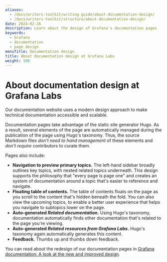```yaml
---
aliases:
  - /docs/writers-toolkit/writing-guide/about-documentation-design/
  - /docs/writers-toolkit/structure/about-documentation-design/
date: 2024-02-26
description: Learn about the design of Grafana's documentation pages
keywords:
  - Grafana
  - documentation
  - page design
menuTitle: Documentation design
title: About documentation design at Grafana Labs
weight: 100
---
```


# About documentation design at Grafana Labs

<!-- vale Grafana.GoogleWe = NO -->
<!-- According to https://developers.google.com/style/pronouns#personal-pronouns, it is acceptable to use personal pronouns "after using your organization's name". -->

Our documentation website uses a modern design approach to make technical documentation accessible and scalable.

Documentation pages take advantage of the static site generator Hugo.
As a result, several elements of the page are automatically managed during the publication of the page using Hugo's taxonomy.
Thus, the source Markdown files _don't need to hand management_ of these elements and _don't require_ contributors to curate them.

Pages also include:

- **Navigation to preview primary topics.**
  The left-hand sidebar broadly outlines key topics, with nested related topics underneath.
  This design supports the philosophy that "every page is page one" and creates an system of documentation around a topic that's easier to reference and navigate.
- **Floating table of contents.**
  The table of contents floats on the page as you scroll to the content that's hidden beneath the fold.
  You can also view the upcoming topics, to enable a better user experience that helps you navigate to subtopics lower on the page.
- **Auto-generated _Related documentation_.**
  Using Hugo's taxonomy, documentation automatically finds other documentation that's related to the page you're viewing.
- **Auto-generated _Related resources from Grafana Labs_.**
  Hugo's taxonomy again automatically generates this content.
- **Feedback.**
  Thumbs up and thumbs down feedback.

You can read about the redesign of our documentation pages in [Grafana documentation: A look at the new and improved design](https://grafana.com/blog/2023/02/03/grafana-documentation-a-look-at-the-new-and-improved-design/).
